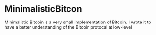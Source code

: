 # MinimalisticBitcon
Minimalistic Bitcoin is a very small implementation of Bitcoin. 
I wrote it to have a better understanding of the Bitcoin protocal at low-level
